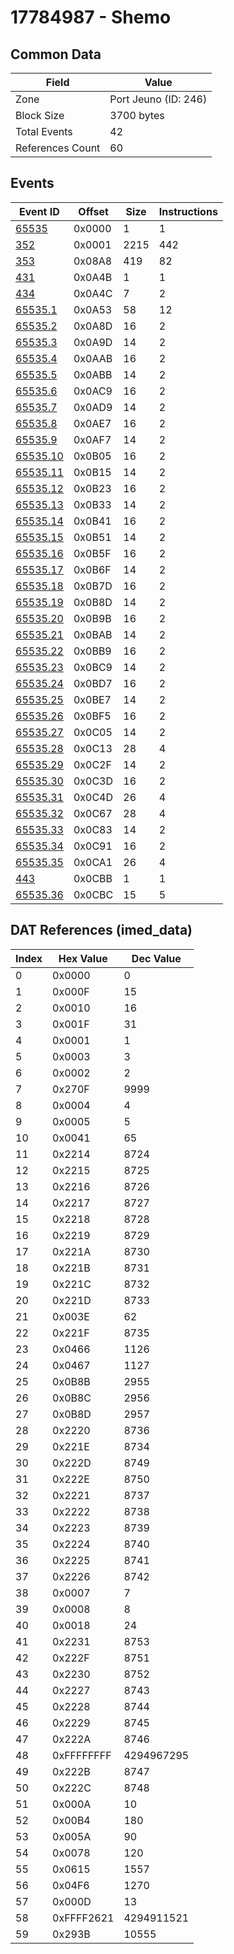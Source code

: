# 17784987 - Shemo

## Common Data

| Field            | Value                |
|------------------|----------------------|
| Zone             | Port Jeuno (ID: 246) |
| Block Size       | 3700 bytes           |
| Total Events     | 42                   |
| References Count | 60                   |

## Events

| Event ID                  | Offset   |   Size |   Instructions |
|---------------------------|----------|--------|----------------|
| [65535](./65535.md)       | 0x0000   |      1 |              1 |
| [352](./352.md)           | 0x0001   |   2215 |            442 |
| [353](./353.md)           | 0x08A8   |    419 |             82 |
| [431](./431.md)           | 0x0A4B   |      1 |              1 |
| [434](./434.md)           | 0x0A4C   |      7 |              2 |
| [65535.1](./65535.1.md)   | 0x0A53   |     58 |             12 |
| [65535.2](./65535.2.md)   | 0x0A8D   |     16 |              2 |
| [65535.3](./65535.3.md)   | 0x0A9D   |     14 |              2 |
| [65535.4](./65535.4.md)   | 0x0AAB   |     16 |              2 |
| [65535.5](./65535.5.md)   | 0x0ABB   |     14 |              2 |
| [65535.6](./65535.6.md)   | 0x0AC9   |     16 |              2 |
| [65535.7](./65535.7.md)   | 0x0AD9   |     14 |              2 |
| [65535.8](./65535.8.md)   | 0x0AE7   |     16 |              2 |
| [65535.9](./65535.9.md)   | 0x0AF7   |     14 |              2 |
| [65535.10](./65535.10.md) | 0x0B05   |     16 |              2 |
| [65535.11](./65535.11.md) | 0x0B15   |     14 |              2 |
| [65535.12](./65535.12.md) | 0x0B23   |     16 |              2 |
| [65535.13](./65535.13.md) | 0x0B33   |     14 |              2 |
| [65535.14](./65535.14.md) | 0x0B41   |     16 |              2 |
| [65535.15](./65535.15.md) | 0x0B51   |     14 |              2 |
| [65535.16](./65535.16.md) | 0x0B5F   |     16 |              2 |
| [65535.17](./65535.17.md) | 0x0B6F   |     14 |              2 |
| [65535.18](./65535.18.md) | 0x0B7D   |     16 |              2 |
| [65535.19](./65535.19.md) | 0x0B8D   |     14 |              2 |
| [65535.20](./65535.20.md) | 0x0B9B   |     16 |              2 |
| [65535.21](./65535.21.md) | 0x0BAB   |     14 |              2 |
| [65535.22](./65535.22.md) | 0x0BB9   |     16 |              2 |
| [65535.23](./65535.23.md) | 0x0BC9   |     14 |              2 |
| [65535.24](./65535.24.md) | 0x0BD7   |     16 |              2 |
| [65535.25](./65535.25.md) | 0x0BE7   |     14 |              2 |
| [65535.26](./65535.26.md) | 0x0BF5   |     16 |              2 |
| [65535.27](./65535.27.md) | 0x0C05   |     14 |              2 |
| [65535.28](./65535.28.md) | 0x0C13   |     28 |              4 |
| [65535.29](./65535.29.md) | 0x0C2F   |     14 |              2 |
| [65535.30](./65535.30.md) | 0x0C3D   |     16 |              2 |
| [65535.31](./65535.31.md) | 0x0C4D   |     26 |              4 |
| [65535.32](./65535.32.md) | 0x0C67   |     28 |              4 |
| [65535.33](./65535.33.md) | 0x0C83   |     14 |              2 |
| [65535.34](./65535.34.md) | 0x0C91   |     16 |              2 |
| [65535.35](./65535.35.md) | 0x0CA1   |     26 |              4 |
| [443](./443.md)           | 0x0CBB   |      1 |              1 |
| [65535.36](./65535.36.md) | 0x0CBC   |     15 |              5 |

## DAT References (imed_data)

|   Index | Hex Value   |   Dec Value |
|---------|-------------|-------------|
|       0 | 0x0000      |           0 |
|       1 | 0x000F      |          15 |
|       2 | 0x0010      |          16 |
|       3 | 0x001F      |          31 |
|       4 | 0x0001      |           1 |
|       5 | 0x0003      |           3 |
|       6 | 0x0002      |           2 |
|       7 | 0x270F      |        9999 |
|       8 | 0x0004      |           4 |
|       9 | 0x0005      |           5 |
|      10 | 0x0041      |          65 |
|      11 | 0x2214      |        8724 |
|      12 | 0x2215      |        8725 |
|      13 | 0x2216      |        8726 |
|      14 | 0x2217      |        8727 |
|      15 | 0x2218      |        8728 |
|      16 | 0x2219      |        8729 |
|      17 | 0x221A      |        8730 |
|      18 | 0x221B      |        8731 |
|      19 | 0x221C      |        8732 |
|      20 | 0x221D      |        8733 |
|      21 | 0x003E      |          62 |
|      22 | 0x221F      |        8735 |
|      23 | 0x0466      |        1126 |
|      24 | 0x0467      |        1127 |
|      25 | 0x0B8B      |        2955 |
|      26 | 0x0B8C      |        2956 |
|      27 | 0x0B8D      |        2957 |
|      28 | 0x2220      |        8736 |
|      29 | 0x221E      |        8734 |
|      30 | 0x222D      |        8749 |
|      31 | 0x222E      |        8750 |
|      32 | 0x2221      |        8737 |
|      33 | 0x2222      |        8738 |
|      34 | 0x2223      |        8739 |
|      35 | 0x2224      |        8740 |
|      36 | 0x2225      |        8741 |
|      37 | 0x2226      |        8742 |
|      38 | 0x0007      |           7 |
|      39 | 0x0008      |           8 |
|      40 | 0x0018      |          24 |
|      41 | 0x2231      |        8753 |
|      42 | 0x222F      |        8751 |
|      43 | 0x2230      |        8752 |
|      44 | 0x2227      |        8743 |
|      45 | 0x2228      |        8744 |
|      46 | 0x2229      |        8745 |
|      47 | 0x222A      |        8746 |
|      48 | 0xFFFFFFFF  |  4294967295 |
|      49 | 0x222B      |        8747 |
|      50 | 0x222C      |        8748 |
|      51 | 0x000A      |          10 |
|      52 | 0x00B4      |         180 |
|      53 | 0x005A      |          90 |
|      54 | 0x0078      |         120 |
|      55 | 0x0615      |        1557 |
|      56 | 0x04F6      |        1270 |
|      57 | 0x000D      |          13 |
|      58 | 0xFFFF2621  |  4294911521 |
|      59 | 0x293B      |       10555 |
